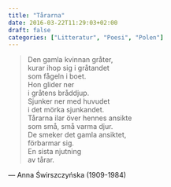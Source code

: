 ```yaml
---
title: "Tårarna"
date: 2016-03-22T11:29:03+02:00
draft: false
categories: ["Litteratur", "Poesi", "Polen"]
---
```


> Den gamla kvinnan gråter,  
> kurar ihop sig i gråtandet  
> som fågeln i boet.  
> Hon glider ner  
> i gråtens bråddjup.  
> Sjunker ner med huvudet  
> i det mörka sjunkandet.  
> Tårarna ilar över hennes ansikte  
> som små, små varma djur.  
> De smeker det gamla ansiktet,  
> förbarmar sig.  
> En sista njutning  
> av tårar.  

— Anna Świrszczyńska (1909-1984)
